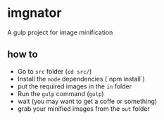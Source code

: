 # imgnator
A gulp project for image minification

## how to
* Go to `src` folder (`cd src/`)
* Install the `node` dependencies (´npm install´)
* put the required images in the `in` folder
* Run the `gulp` command (`gulp`)
* wait (you may want to get a coffe or something)
* grab your minified images from the `out` folder
